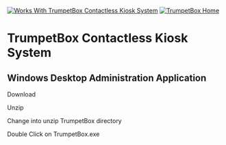 [![Works With TrumpetBox Contactless Kiosk System](https://trumpetbox.com/assets/images/trumpetbox-logo.svg)](https://trumpetbox.com)
[![TrumpetBox Home](https://trumpetbox.com/assets/images/home.svg)](https://trumpetbox.com)
# TrumpetBox Contactless Kiosk System
## Windows Desktop Administration Application

Download

Unzip

Change into unzip TrumpetBox directory

Double Click on TrumpetBox.exe
